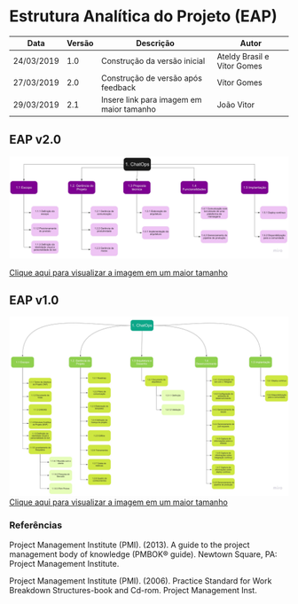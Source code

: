 # Estrutura Analítica do Projeto (EAP)

| **Data** | **Versão** | **Descrição** | **Autor** |
| --- | --- | --- | --- |
| 24/03/2019 | 1.0 | Construção da versão inicial | Ateldy Brasil e Vítor Gomes |
| 27/03/2019 | 2.0 | Construção de versão após feedback | Vítor Gomes |
| 29/03/2019 | 2.1 | Insere link para imagem em maior tamanho | João Vitor

## EAP v2.0

![eap v2.0](../img/eap/eap_v2.jpg)

[Clique aqui para visualizar a imagem em um maior tamanho](https://raw.githubusercontent.com/fga-eps-mds/2019.1-ADA/gh-pages/docs/img/eap/eap_v2.jpg)

## EAP v1.0

![eap v1.0](../img/eap/eap_v1.jpg)
[Clique aqui para visualizar a imagem em um maior tamanho](https://raw.githubusercontent.com/fga-eps-mds/2019.1-ADA/gh-pages/docs/img/eap/eap_v1.jpg)

### Referências

Project Management Institute (PMI). (2013). A guide to the project management body of knowledge (PMBOK® guide). Newtown Square, PA: Project Management Institute.

Project Management Institute (PMI). (2006). Practice Standard for Work Breakdown Structures-book and Cd-rom. Project Management Inst.
